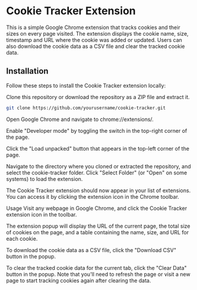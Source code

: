 # Cookie Tracker Extension

This is a simple Google Chrome extension that tracks cookies and their sizes on every page visited. The extension displays the cookie name, size, timestamp and URL where the cookie was added or updated. Users can also download the cookie data as a CSV file and clear the tracked cookie data.

## Installation

Follow these steps to install the Cookie Tracker extension locally:

Clone this repository or download the repository as a ZIP file and extract it.

```bash
git clone https://github.com/yourusername/cookie-tracker.git
```

Open Google Chrome and navigate to chrome://extensions/.

Enable "Developer mode" by toggling the switch in the top-right corner of the page.

Click the "Load unpacked" button that appears in the top-left corner of the page.

Navigate to the directory where you cloned or extracted the repository, and select the cookie-tracker folder. Click "Select Folder" (or "Open" on some systems) to load the extension.

The Cookie Tracker extension should now appear in your list of extensions. You can access it by clicking the extension icon in the Chrome toolbar.

Usage
Visit any webpage in Google Chrome, and click the Cookie Tracker extension icon in the toolbar.

The extension popup will display the URL of the current page, the total size of cookies on the page, and a table containing the name, size, and URL for each cookie.

To download the cookie data as a CSV file, click the "Download CSV" button in the popup.

To clear the tracked cookie data for the current tab, click the "Clear Data" button in the popup. Note that you'll need to refresh the page or visit a new page to start tracking cookies again after clearing the data.
